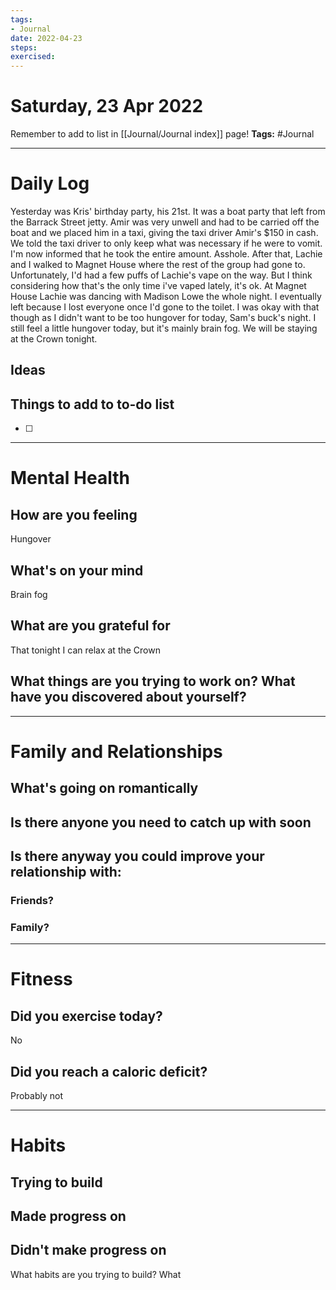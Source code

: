 ```yaml
---
tags: 
- Journal
date: 2022-04-23
steps:
exercised:
---
```

# Saturday, 23 Apr 2022

Remember to add to list in [[Journal/Journal index]] page!
**Tags:** #Journal 

---
# Daily Log
Yesterday was Kris' birthday party, his 21st. It was a boat party that left from the Barrack Street jetty. Amir was very unwell and had to be carried off the boat and we placed him in a taxi, giving the taxi driver Amir's $150 in cash. We told the taxi driver to only keep what was necessary if he were to vomit. I'm now informed that he took the entire amount. Asshole. After that, Lachie and I walked to Magnet House where the rest of the group had gone to. Unfortunately, I'd had a few puffs of Lachie's vape on the way. But I think considering how that's the only time i've vaped lately, it's ok. At Magnet House Lachie was dancing with Madison Lowe the whole night. I eventually left because I lost everyone once I'd gone to the toilet. I was okay with that though as I didn't want to be too hungover for today, Sam's buck's night. I still feel a little hungover today, but it's mainly brain fog. We will be staying at the Crown tonight.

## Ideas 

## Things to add to to-do list
- [ ] 

---
# Mental Health
## How are you feeling
Hungover

## What's on your mind
Brain fog

## What are you grateful for
That tonight I can relax at the Crown

## What things are you trying to work on? What have you discovered about yourself?

---
# Family and Relationships

## What's going on romantically

## Is there anyone you need to catch up with soon

## Is there anyway you could improve your relationship with:
### Friends?

### Family?


---
# Fitness
## Did you exercise today?
No

## Did you reach a caloric deficit?
Probably not

---
# Habits
## Trying to build

## Made progress on

## Didn't make progress on
What habits are you trying to build? What



